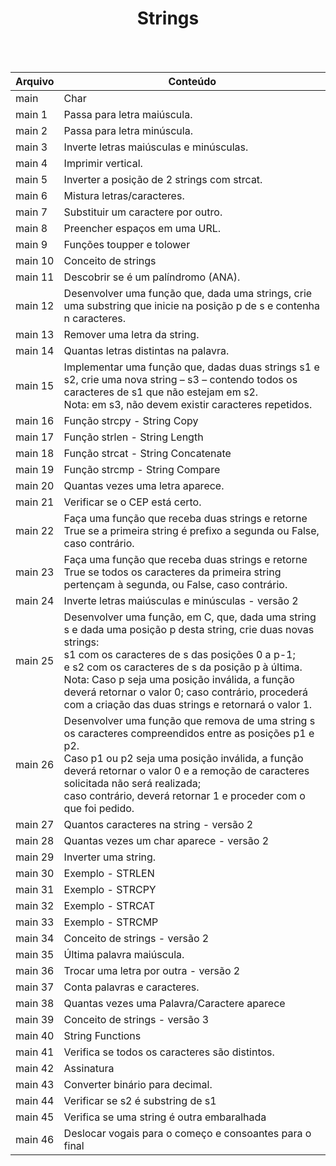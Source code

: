 <div align="center">
<h1>Strings</h1><br><br> </div>

Arquivo | Conteúdo
--------|-----------
main | Char <br>
main 1 | Passa para letra maiúscula. <br>
main 2 | Passa para letra minúscula. <br>
main 3 | Inverte letras maiúsculas e minúsculas. <br>
main 4 | Imprimir vertical. <br>
main 5 | Inverter a posição de 2 strings com strcat. <br>
main 6 | Mistura letras/caracteres. <br>
main 7 | Substituir um caractere por outro. <br>
main 8 | Preencher espaços em uma URL. <br>
main 9 | Funções toupper e tolower <br>
main 10 | Conceito de strings <br>
main 11 | Descobrir se é um palíndromo (ANA). <br>
main 12 | Desenvolver uma função que, dada uma strings, crie uma substring que inicie na posição p de s e contenha n caracteres. <br>
main 13 | Remover uma letra da string. <br>
main 14 | Quantas letras distintas na palavra. <br>
main 15 | Implementar uma função que, dadas duas strings s1 e s2, crie uma nova string – s3 – contendo todos os caracteres de s1 que não estejam em s2.<br>Nota: em s3, não devem existir caracteres repetidos. <br>
main 16 | Função strcpy - String Copy <br>
main 17 | Função strlen - String Length <br>
main 18 | Função strcat - String Concatenate <br>
main 19 | Função strcmp - String Compare <br>
main 20 | Quantas vezes uma letra aparece. <br>
main 21 | Verificar se o CEP está certo. <br>
main 22 | Faça uma função que receba duas strings e retorne True se a primeira string é prefixo a segunda ou False, caso contrário. <br>
main 23 | Faça uma função que receba duas strings e retorne True se todos os caracteres da primeira string pertençam à segunda, ou False, caso contrário. <br>
main 24 | Inverte letras maiúsculas e minúsculas - versão 2<br>
main 25 | Desenvolver uma função, em C, que, dada uma string s e dada uma posição p desta string, crie duas novas strings: <br>s1 com os caracteres de s das posições 0 a p-1;<br>e s2 com os caracteres de s da posição p à última.<br>Nota: Caso p seja uma posição inválida, a função deverá retornar o valor 0; caso contrário, procederá com a criação das duas strings e retornará o valor 1. <br>
main 26 | Desenvolver uma função que remova de uma string s os caracteres compreendidos entre as posições p1 e p2.<br>Caso p1 ou p2 seja uma posição inválida, a função deverá retornar o valor 0 e a remoção de caracteres solicitada não será realizada; <br>caso contrário, deverá retornar 1 e proceder com o que foi pedido.<br>
main 27 | Quantos caracteres na string - versão 2 <br>
main 28 | Quantas vezes um char aparece - versão 2 <br>
main 29 | Inverter uma string. <br>
main 30 | Exemplo - STRLEN <br>
main 31 | Exemplo - STRCPY <br>
main 32 | Exemplo - STRCAT <br>
main 33 | Exemplo - STRCMP <br>
main 34 | Conceito de strings - versão 2 <br>
main 35 | Última palavra maiúscula. <br>
main 36 | Trocar uma letra por outra - versão 2 <br>
main 37 | Conta palavras e caracteres. <br>
main 38 | Quantas vezes uma Palavra/Caractere aparece<br>
main 39 | Conceito de strings - versão 3 <br>
main 40 | String Functions <br>
main 41 | Verifica se todos os caracteres são distintos. <br>
main 42 | Assinatura<br>
main 43 | Converter binário para decimal.<br>
main 44 | Verificar se s2 é substring de s1 <br>
main 45 | Verifica se uma string é outra embaralhada <br>
main 46 | Deslocar vogais para o começo e consoantes para o final
